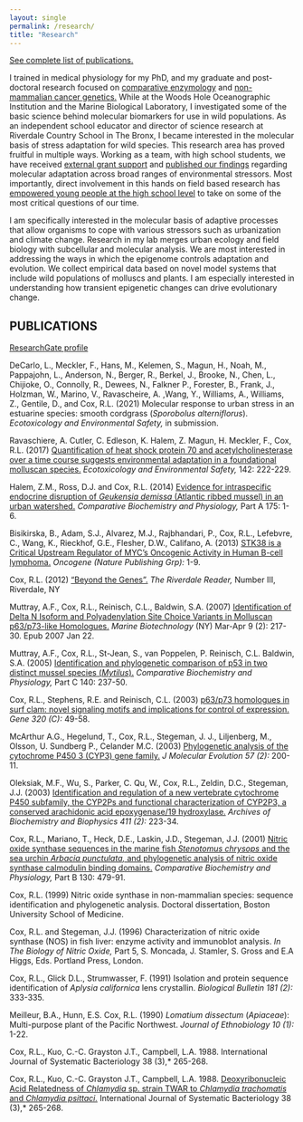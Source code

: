 ```yaml
---
layout: single
permalink: /research/
title: "Research"
---
```

[See complete list of publications.](#publications)

I trained in medical physiology for my PhD, and my graduate and post-doctoral research focused on [comparative enzymology](https://www.researchgate.net/publication/11661860_Nitric_oxide_synthase_sequences_in_the_marine_fish_Stenotomus_chrysops_and_the_sea_urchin_Arbacia_punctulata_and_phylogenetic_analysis_of_nitric_oxide_synthase_calmodulin-binding_domains) and [non-mammalian cancer genetics.](https://www.researchgate.net/publication/9027427_p6373_homologues_in_surf_clam_Novel_signaling_motifs_and_implications_for_control_of_expression) While at the Woods Hole Oceanographic Institution and the Marine Biological Laboratory, I investigated some of the basic science behind molecular biomarkers for use in wild populations. As an independent school educator and director of science research at Riverdale Country School in The Bronx, I became interested in the molecular basis of stress adaptation for wild species. This research area has proved fruitful in multiple ways. Working as a team, with high school students, we have received [external grant support](http://blogs.riverdale.edu/news/2013/06/04/two-juniors-receive-research-grant-from-the-marjot-foundation/) and [published our findings](https://www.researchgate.net/publication/262224972_Evidence_for_intraspecific_endocrine_disruption_of_Geukensia_demissa_Atlantic_ribbed_mussel_in_an_urban_watershed) regarding molecular adaptation across broad ranges of environmental stressors. Most importantly, direct involvement in this hands on field based research has [empowered young people at the high school level](http://www.theriverdalereview.com/home/2019/5/28/riverdales-aspiring-scientists-take-advantage-of-research-opportunities) to take on some of the most critical questions of our time.  

I am specifically interested in the molecular basis of adaptive processes that allow organisms to cope with various stressors such as urbanization and climate change. Research in my lab merges urban ecology and field biology with subcellular and molecular analysis. We are most interested in addressing the ways in which the epigenome controls adaptation and evolution. We collect empirical data based on novel model systems that include wild populations of molluscs and plants. I am especially interested in understanding how transient epigenetic changes can drive evolutionary change.

## PUBLICATIONS

[ResearchGate profile](https://www.researchgate.net/profile/Rachel_Cox22)

DeCarlo, L., Meckler, F., Hans, M.,  Kelemen, S., Magun, H., Noah, M., Pappajohn, L., Anderson, N., Berger, R., Berkel, J., Brooke, N., Chen, L., Chijioke, O., Connolly, R., Dewees, N., Falkner P., Forester, B., Frank, J., Holzman, W., Marino, V., Ravascheire, A. ,Wang, Y., Williams, A., Williams, Z., Gentile, D., and Cox, R.L. (2021) Molecular response to urban stress in an estuarine species: smooth cordgrass (*Sporobolus alterniflorus*). *Ecotoxicology and Environmental Safety,* in submission.

Ravaschiere, A. Cutler, C. Edleson, K. Halem, Z. Magun, H. Meckler, F., Cox, R.L. (2017) [Quantification of heat shock protein 70 and acetylcholinesterase over a time course suggests environmental adaptation in a foundational molluscan species.](/pubs/Ravaschiere_2017.pdf) *Ecotoxicology and Environmental Safety,* 142: 222-229.

Halem, Z.M., Ross, D.J. and Cox, R.L. (2014) [Evidence for intraspecific endocrine disruption of *Geukensia demissa* (Atlantic ribbed mussel) in an urban watershed.](/pubs/Halem_2014.pdf) *Comparative Biochemistry and Physiology,* Part A 175: 1-6.

Bisikirska, B., Adam, S.J., Alvarez, M.J., Rajbhandari, P., Cox, R.L., Lefebvre, C., Wang, K., Rieckhof, G.E., Flesher, D.W., Califano, A. (2013) [STK38 is a Critical Upstream Regulator of MYC’s Oncogenic Activity in Human B-cell lymphoma.](/pubs/Bisikirska_2013.pdf) *Oncogene (Nature Publishing Grp):* 1-9.

Cox, R.L. (2012) [“Beyond the Genes”.](/pubs/Cox_2012.pdf) *The Riverdale Reader,* Number III, Riverdale, NY

Muttray, A.F., Cox, R.L., Reinisch, C.L., Baldwin, S.A. (2007) [Identification of Delta N Isoform and Polyadenylation Site Choice Variants in Molluscan p63/p73-like Homologues.](https://pubmed.ncbi.nlm.nih.gov/17242983/) *Marine Biotechnology* (NY) Mar-Apr 9 (2): 217-30. Epub 2007 Jan 22.

Muttray, A.F., Cox, R.L., St-Jean, S., van Poppelen, P. Reinisch, C.L. Baldwin, S.A. (2005) [Identification and phylogenetic comparison of p53 in two distinct mussel species (*Mytilus*).](/pubs/Muttray_2005.pdf) *Comparative Biochemistry and Physiology,* Part C 140: 237-50.

Cox, R.L., Stephens, R.E. and Reinisch, C.L. (2003) [p63/p73 homologues in surf clam: novel signaling motifs and implications for control of expression.](/pubs/Cox_2003.pdf) *Gene 320 (C):* 49-58.

McArthur A.G., Hegelund, T., Cox, R.L., Stegeman, J. J., Liljenberg, M., Olsson, U. Sundberg P., Celander M.C. (2003) [Phylogenetic analysis of the cytochrome P450 3 (CYP3) gene family.](https://link.springer.com/article/10.1007/s00239-003-2466-x) *J Molecular Evolution 57 (2):* 200-11.

Oleksiak, M.F., Wu, S., Parker, C. Qu, W., Cox, R.L., Zeldin, D.C., Stegeman, J.J. (2003) [Identification and regulation of a new vertebrate cytochrome P450 subfamily, the CYP2Ps and functional characterization of CYP2P3, a conserved arachidonic acid epoxygenase/19 hydroxylase.](http://europepmc.org/abstract/med/12623071) *Archives of Biochemistry and Biophysics 411 (2):* 223-34.

Cox, R.L., Mariano, T., Heck, D.E., Laskin, J.D., Stegeman, J.J. (2001) [Nitric oxide synthase sequences in the marine fish *Stenotomus chrysops* and the sea urchin *Arbacia punctulata,* and phylogenetic analysis of nitric oxide synthase calmodulin binding domains.](/pubs/Cox_2001.pdf) *Comparative Biochemistry and Physiology,* Part B 130: 479-91.

Cox, R.L. (1999) Nitric oxide synthase in non-mammalian species: sequence identification and phylogenetic analysis. Doctoral dissertation, Boston University School of Medicine.

Cox, R.L. and Stegeman, J.J. (1996) Characterization of nitric oxide synthase (NOS) in fish liver: enzyme activity and immunoblot analysis. *In The Biology of Nitric Oxide,* Part 5, S. Moncada, J. Stamler, S. Gross and E.A Higgs, Eds. Portland Press, London.

Cox, R.L., Glick D.L., Strumwasser, F. (1991) Isolation and protein sequence identification of *Aplysia californica* lens crystallin. *Biological Bulletin 181 (2):* 333-335.

Meilleur, B.A., Hunn, E.S. Cox, R.L. (1990) *Lomatium dissectum* (*Apiaceae*): Multi-purpose plant of the Pacific Northwest. *Journal of Ethnobiology 10 (1):* 1-22.

Cox, R.L., Kuo, C.-C. Grayston J.T., Campbell, L.A. 1988.
International Journal of Systematic Bacteriology 38 (3),* 265-268.

Cox, R.L., Kuo, C.-C. Grayston J.T., Campbell, L.A. 1988.
[Deoxyribonucleic Acid Relatedness of *Chlamydia* sp. strain TWAR to *Chlamydia trachomatis* and *Chlamydia psittaci.*](https://www.microbiologyresearch.org/docserver/fulltext/ijsem/38/3/ijs-38-3-265.pdf?expires=1597272009&id=id&accname=guest&checksum=DD01953DA0258A2425E0CB78FB98D2FD) International Journal of Systematic Bacteriology 38 (3),* 265-268.

